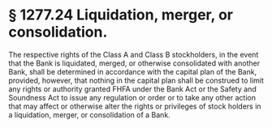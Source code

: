 # § 1277.24   Liquidation, merger, or consolidation.

The respective rights of the Class A and Class B stockholders, in the event that the Bank is liquidated, merged, or otherwise consolidated with another Bank, shall be determined in accordance with the capital plan of the Bank, provided, however, that nothing in the capital plan shall be construed to limit any rights or authority granted FHFA under the Bank Act or the Safety and Soundness Act to issue any regulation or order or to take any other action that may affect or otherwise alter the rights or privileges of stock holders in a liquidation, merger, or consolidation of a Bank.





